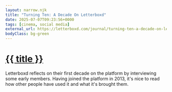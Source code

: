 ```yaml
---
layout: narrow.njk
title: "Turning Ten: A Decade On Letterboxd"
date: 2025-07-07T09:23:56+0000
tags: [cinema, social media]
external_url: https://letterboxd.com/journal/turning-ten-a-decade-on-letterboxd/?ref=daniel.pizza
bodyClass: bg-green
---
```


<h1><a href="{{ external_url }}">{{ title }}</a></h1>

Letterboxd reflects on their first decade on the platform by interviewing some early members. Having joined the platform in 2013, it's nice to read how other people have used it and what it's brought them. 